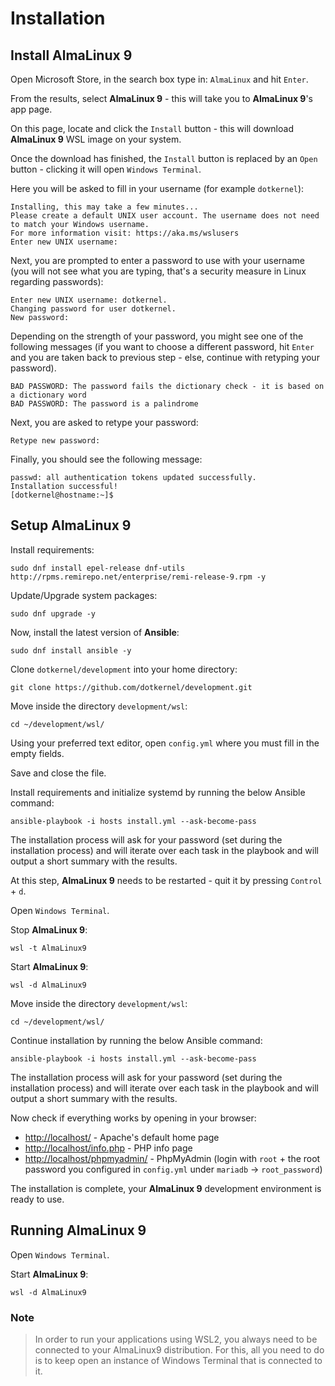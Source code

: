 # Installation

## Install AlmaLinux 9

Open Microsoft Store, in the search box type in: `AlmaLinux` and hit `Enter`.

From the results, select **AlmaLinux 9** - this will take you to **AlmaLinux 9**'s app page.

On this page, locate and click the `Install` button - this will download **AlmaLinux 9** WSL image on your system.

Once the download has finished, the `Install` button is replaced by an `Open` button - clicking it will open
`Windows Terminal`.

Here you will be asked to fill in your username (for example `dotkernel`):

```text
Installing, this may take a few minutes...
Please create a default UNIX user account. The username does not need to match your Windows username.
For more information visit: https://aka.ms/wslusers
Enter new UNIX username:
```

Next, you are prompted to enter a password to use with your username (you will not see what you are typing, that's a
security measure in Linux regarding passwords):

```text
Enter new UNIX username: dotkernel.
Changing password for user dotkernel.
New password:
```

Depending on the strength of your password, you might see one of the following messages (if you want to choose a
different password, hit `Enter` and you are taken back to previous step - else, continue with retyping your password).

```text
BAD PASSWORD: The password fails the dictionary check - it is based on a dictionary word
BAD PASSWORD: The password is a palindrome
```

Next, you are asked to retype your password:

```text
Retype new password:
```

Finally, you should see the following message:

```text
passwd: all authentication tokens updated successfully.
Installation successful!
[dotkernel@hostname:~]$
```

## Setup AlmaLinux 9

Install requirements:

```shell
sudo dnf install epel-release dnf-utils http://rpms.remirepo.net/enterprise/remi-release-9.rpm -y
```

Update/Upgrade system packages:

```shell
sudo dnf upgrade -y
```

Now, install the latest version of **Ansible**:

```shell
sudo dnf install ansible -y
```

Clone `dotkernel/development` into your home directory:

```shell
git clone https://github.com/dotkernel/development.git
```

Move inside the directory `development/wsl`:

```shell
cd ~/development/wsl/
```

Using your preferred text editor, open `config.yml` where you must fill in the empty fields.

Save and close the file.

Install requirements and initialize systemd by running the below Ansible command:

```shell
ansible-playbook -i hosts install.yml --ask-become-pass
```

The installation process will ask for your password (set during the installation process) and will iterate over each
task in the playbook and will output a short summary with the results.

At this step, **AlmaLinux 9** needs to be restarted - quit it by pressing `Control` + `d`.

Open `Windows Terminal`.

Stop **AlmaLinux 9**:

```shell
wsl -t AlmaLinux9
```

Start **AlmaLinux 9**:

```shell
wsl -d AlmaLinux9
```

Move inside the directory `development/wsl`:

```shell
cd ~/development/wsl/
```

Continue installation by running the below Ansible command:

```shell
ansible-playbook -i hosts install.yml --ask-become-pass
```

The installation process will ask for your password (set during the installation process) and will iterate over each
task in the playbook and will output a short summary with the results.

Now check if everything works by opening in your browser:

- [http://localhost/](http://localhost/) - Apache's default home page
- [http://localhost/info.php](http://localhost/info.php) - PHP info page
- [http://localhost/phpmyadmin/](http://localhost/phpmyadmin/) - PhpMyAdmin (login with `root` + the root password you
configured in `config.yml` under `mariadb` -> `root_password`)

The installation is complete, your **AlmaLinux 9** development environment is ready to use.

## Running AlmaLinux 9

Open `Windows Terminal`.

Start **AlmaLinux 9**:

```shell
wsl -d AlmaLinux9
```

### Note

> In order to run your applications using WSL2, you always need to be connected to your AlmaLinux9 distribution.
> For this, all you need to do is to keep open an instance of Windows Terminal that is connected to it.
